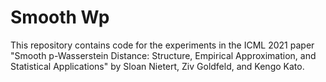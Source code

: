 # Smooth Wp

This repository contains code for the experiments in the ICML 2021 paper "Smooth p-Wasserstein Distance: Structure, Empirical Approximation, and Statistical Applications" by Sloan Nietert, Ziv Goldfeld, and Kengo Kato.
